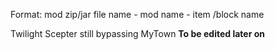 Format: mod zip/jar file name - mod name - item /block name

Twilight Scepter still bypassing MyTown __To be edited later on__
